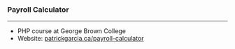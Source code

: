 ### Payroll Calculator
------

* PHP course at George Brown College 
* Website: [patrickgarcia.ca/payroll-calculator](http://patrickgarcia.ca/payroll-calculator/)
